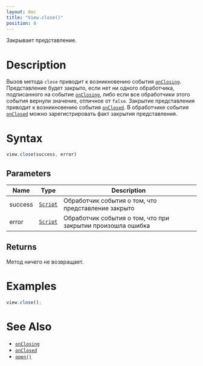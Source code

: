 ```yaml
---
layout: doc
title: "View.close()"
position: 8
---
```


Закрывает представление.

# Description

Вызов метода `close` приводит к возникновению события [`onClosing`](../View.onClosing/).
Представление будет закрыто, если нет ни одного обработчика, подписанного на событие [`onClosing`](../View.onClosing/),
либо если все обработчики этого события вернули значение, отличное от `false`. Закрытие представления
приводит к возникновению события [`onClosed`](../View.onClosed/). В обработчике события [`onClosed`](../View.onClosed/)
можно зарегистрировать факт закрытия представления.

# Syntax

```js
view.close(success, error)
```

## Parameters

|Name|Type|Description|
|----|----|-----------|
|success|[`Script`](../../../Script/)|Обработчик события о том, что представление закрыто|
|error|[`Script`](../../../Script/)|Обработчик события о том, что при закрытии произошла ошибка|

## Returns

Метод ничего не возвращает.

# Examples

```js
view.close();
```

# See Also

* [`onClosing`](../View.onClosing/)
* [`onClosed`](../View.onClosed/)
* [`open()`](../View.open/)
